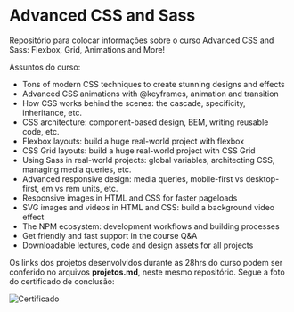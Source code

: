 # Advanced CSS and Sass
Repositório para colocar informações sobre o curso Advanced  CSS and Sass: Flexbox, Grid, Animations and More!

Assuntos do curso:

- Tons of modern CSS techniques to create stunning designs and effects
- Advanced CSS animations with @keyframes, animation and transition
- How CSS works behind the scenes: the cascade, specificity, inheritance, etc.
- CSS architecture: component-based design, BEM, writing reusable code, etc.
- Flexbox layouts: build a huge real-world project with flexbox
- CSS Grid layouts: build a huge real-world project with CSS Grid
- Using Sass in real-world projects: global variables, architecting CSS, managing media queries, etc.
- Advanced responsive design: media queries, mobile-first vs desktop-first, em vs rem units, etc.
- Responsive images in HTML and CSS for faster pageloads
- SVG images and videos in HTML and CSS: build a background video effect
- The NPM ecosystem: development workflows and building processes
- Get friendly and fast support in the course Q&A
- Downloadable lectures, code and design assets for all projects

Os links dos projetos desenvolvidos durante as 28hrs do curso podem ser conferido no arquivos **projetos.md**, neste mesmo repositório. Segue a foto do certificado de conclusão:

![Certificado]()
